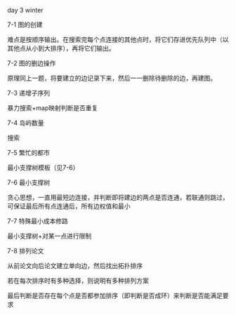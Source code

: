 day 3 winter

7-1 图的创建

难点是按顺序输出。在搜索完每个点连接的其他点时，将它们存进优先队列中（以其他点从小到大排序），再将它们输出。

7-2 图的删边操作

原理同上一题，将要建立的边记录下来，然后一一删除待删除的边，再建图。

7-3 递增子序列

暴力搜索+map映射判断是否重复

7-4 岛屿数量

搜索

7-5 繁忙的都市

最小支撑树模板（见7-6）

7-6 最小支撑树

贪心思想，一直用最短边连接，并判断即将建边的两点是否连通，若联通则跳过，可保证最后所有点连通后，所有边权值和最小

7-7 特殊最小成本修路

最小支撑树+对某一点进行限制

7-8 排列论文

从前论文向后论文建立单向边，然后找出拓扑排序

若在每次排序时有多种选择，则说明有多种排列方案

最后判断是否存在每个点是否都参加排序（即判断是否成环）来判断是否能满足要求
